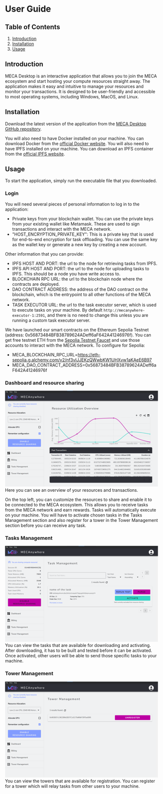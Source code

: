 # User Guide

## Table of Contents
1. [Introduction](#Introduction)
2. [Installation](#Installation)
3. [Usage](#Usage)

## Introduction
MECA Desktop is an interactive application that allows you to join the MECA ecosystem and start hosting your compute resources straight away. The application makes it easy and intuitive to manage your resources and monitor your transactions. It is designed to be user-friendly and accessible to most operating systems, including Windows, MacOS, and Linux.

## Installation
Download the latest version of the application from the [MECA Desktop GitHub repository](https://github.com/sbip-sg/mecanywhere_desktop/releases).

You will also need to have Docker installed on your machine. You can download Docker from the [official Docker website](https://www.docker.com/get-started).
You will also need to have IPFS installed on your machine. You can download an IPFS container from the [official IPFS website](https://docs.ipfs.tech/install/run-ipfs-inside-docker/).

## Usage
To start the application, simply run the executable file that you downloaded.

### Login
You will need several pieces of personal information to log in to the application:

- Private keys from your blockchain wallet. You can use the private keys from your existing wallet like Metamask. These are used to sign transactions and interact with the MECA network.
- "HOST_ENCRYPTION_PRIVATE_KEY": This is a private key that is used for end-to-end encryption for task offloading. You can use the same key as the wallet key or generate a new key by creating a new account.

Other information that you can provide:
- IPFS HOST AND PORT: the url to the node for retrieving tasks from IPFS.
- IPFS API HOST AND PORT: the url to the node for uploading tasks to IPFS. This should be a node you have write access to.
- BLOCKCHAIN RPC URL: the url to the blockchain node where the contracts are deployed.
- DAO CONTRACT ADDRESS: the address of the DAO contract on the blockchain, which is the entrypoint to all other functions of the MECA network.
- TASK EXECUTOR URL: the url to the task executor server, which is used to execute tasks on your machine. By default `http://mecanywhere-executor-1:2591`, and there is no need to change this unless you are running a custom task executor server.

We have launched our smart contracts on the Ethereum Sepolia Testnet (address: 0x56873484BFB38789624ADeff6aF642A41246976f). You can get free testnet ETH from the [Sepolia Testnet Faucet](https://faucet.sepolia.io/) and use those accounts to interact with the MECA network.
To configure for Sepolia:
- MECA_BLOCKCHAIN_RPC_URL=https://eth-sepolia.g.alchemy.com/v2/nf3vIJJEKzQWwbKW1UHXvw1aKAeE6B97
- MECA_DAO_CONTRACT_ADDRESS=0x56873484BFB38789624ADeff6aF642A41246976f

### Dashboard and resource sharing
![Dashboard](/_static/images/dashboard.png)
Here you can see an overview of your resources and transactions. 

On the top left, you can customize the resources to share and enable it to be connected to the MECA ecosystem. This allows you to receive tasks from the MECA network and earn rewards. Tasks will automatically execute on your machine. You will have to activate chosen tasks in the Tasks Management section and also register for a tower in the Tower Management section before you can receive any task.

### Tasks Management
![Tasks](/_static/images/tasks.png)
You can view the tasks that are available for downloading and activating. After downloading, it has to be built and tested before it can be activated. Once activated, other users will be able to send those specific tasks to your machine.

### Tower Management
![Towers](/_static/images/towers.png)
You can view the towers that are available for registration. You can register for a tower which will relay tasks from other users to your machine.
